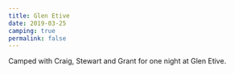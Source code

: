 ```yaml
---
title: Glen Etive
date: 2019-03-25
camping: true
permalink: false
---
```


Camped with Craig, Stewart and Grant for one night at Glen Etive.